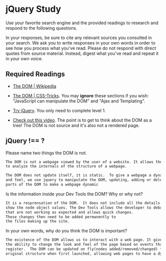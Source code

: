# jQuery Study

Use your favorite search engine and the provided readings to research and
respond to the following questions.

In your responses, be sure to cite any relevant sources you consulted in your
search. We ask you to write responses in your own words in order to see how you
process what you've read. Please do not respond with direct quotes from source
material. Instead, digest what you've read and repeat it in your own voice.

## Required Readings

-   [The DOM | Wikipedia](https://en.wikipedia.org/wiki/Document_Object_Model)

-   [The DOM | CSS-Tricks](https://css-tricks.com/dom/). You may **ignore**
    these sections if you wish: "JavaScript can manipulate the DOM" and "Ajax
    and Templating".

-   [Try jQuery](http://try.jquery.com/). You only need to complete level 1.

-   [Check out this video](https://www.youtube.com/watch?v=n1cKlKM3jYI). The
point is to get to think about the DOM as a tree! The DOM is not source and
it's also not a rendered page.

## jQuery !== ?

Please name two things the DOM is not.

```md
The DOM is not a webpage viewed by the user of a website. It allows the developer
to analyze the internals of the structure of a webpage.

The DOM does not update itself, it is static.  To give a webpage a dynamic look
and feel, we use jquery to manipulate the DOM, updating, adding or deleting
parts of the DOM to make a webpage dynamic
```

Is the information inside your Dev Tools the DOM? Why or why not?

```md
It is a resprensation of the DOM.  It does not include all the details that
show the node object values. The Dev Tools allows the developer to debug things
that are not working as expected and allows quick changes.
These changes then need to be added permanently to
the files making up the site.

```

In your own words, why do you think the DOM is important?

```md
The existence of the DOM allows us to interact with a web page. It gives us
the ability to change the look and feel of the page based on events that we can
register.  The DOM can be updated on fly(nodes added/removed/changed) from it's
original structure when first launched, allowing web pages to have a dynamic feel to them.
```
